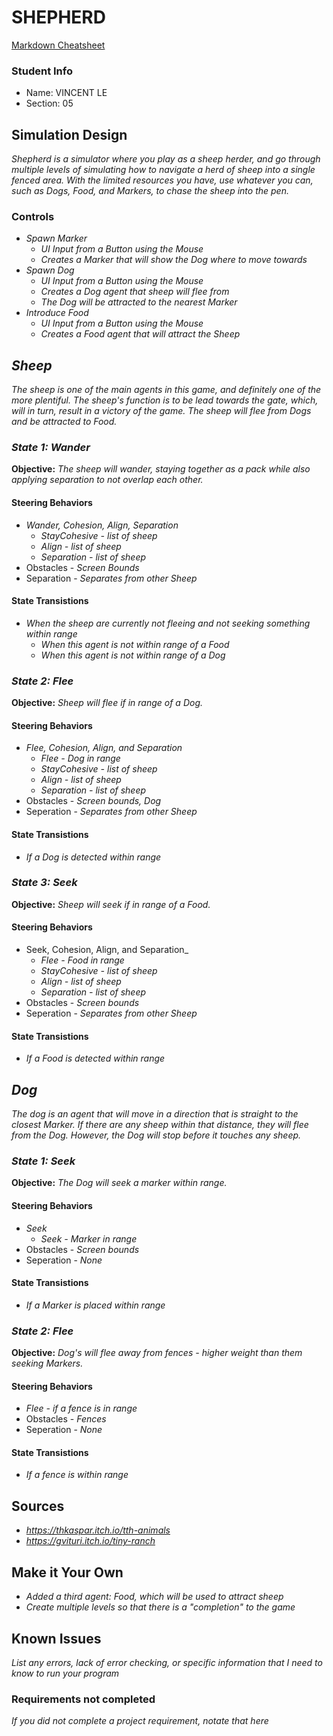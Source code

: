 # SHEPHERD

[Markdown Cheatsheet](https://github.com/adam-p/markdown-here/wiki/Markdown-Here-Cheatsheet)

### Student Info

-   Name: VINCENT LE
-   Section: 05

## Simulation Design

_Shepherd is a simulator where you play as a sheep herder, and go through multiple levels of simulating how to navigate a herd of sheep into a single
fenced area. With the limited resources you have, use whatever you can, such as Dogs, Food, and Markers, to chase the sheep into the pen._

### Controls

-   _Spawn Marker_
    -   _UI Input from a Button using the Mouse_
    -   _Creates a Marker that will show the Dog where to move towards_
-   _Spawn Dog_
    -   _UI Input from a Button using the Mouse_
    -   _Creates a Dog agent that sheep will flee from_
    -   _The Dog will be attracted to the nearest Marker_
-   _Introduce Food_
    -   _UI Input from a Button using the Mouse_
    -   _Creates a Food agent that will attract the Sheep_

## _Sheep_

_The sheep is one of the main agents in this game, and definitely one of the more plentiful. The sheep's function is to be lead towards the gate,
which, will in turn, result in a victory of the game. The sheep will flee from Dogs and be attracted to Food._

### _State 1: Wander_

**Objective:** _The sheep will wander, staying together as a pack while also applying separation to not overlap each other._

#### Steering Behaviors

- _Wander, Cohesion, Align, Separation_
   - _StayCohesive - list of sheep_
   - _Align - list of sheep_
   - _Separation - list of sheep_
- Obstacles - _Screen Bounds_
- Separation - _Separates from other Sheep_
   
#### State Transistions

- _When the sheep are currently not fleeing and not seeking something within range_
   - _When this agent is not within range of a Food_
   - _When this agent is not within range of a Dog_
   
### _State 2: Flee_

**Objective:** _Sheep will flee if in range of a Dog._

#### Steering Behaviors

- _Flee, Cohesion, Align, and Separation_
   - _Flee - Dog in range_
   - _StayCohesive - list of sheep_
   - _Align - list of sheep_
   - _Separation - list of sheep_
- Obstacles - _Screen bounds, Dog_
- Seperation - _Separates from other Sheep_
   
#### State Transistions

- _If a Dog is detected within range_

### _State 3: Seek_

**Objective:** _Sheep will seek if in range of a Food._

#### Steering Behaviors

- Seek, Cohesion, Align, and Separation_
   - _Flee - Food in range_
   - _StayCohesive - list of sheep_
   - _Align - list of sheep_
   - _Separation - list of sheep_
- Obstacles - _Screen bounds_
- Seperation - _Separates from other Sheep_
   
#### State Transistions

- _If a Food is detected within range_

## _Dog_

_The dog is an agent that will move in a direction that is straight to the closest Marker. If there are any sheep within that distance,
they will flee from the Dog. However, the Dog will stop before it touches any sheep._

### _State 1: Seek_

**Objective:** _The Dog will seek a marker within range._

#### Steering Behaviors

- _Seek_
   - _Seek - Marker in range_
- Obstacles - _Screen bounds_
- Seperation - _None_
   
#### State Transistions

- _If a Marker is placed within range_
   
### _State 2: Flee_

**Objective:** _Dog's will flee away from fences - higher weight than them seeking Markers._

#### Steering Behaviors

- _Flee - if a fence is in range_
- Obstacles - _Fences_
- Seperation - _None_
   
#### State Transistions

- _If a fence is within range_

## Sources

-   _https://thkaspar.itch.io/tth-animals_
-   _https://gvituri.itch.io/tiny-ranch_

## Make it Your Own

- _Added a third agent: Food, which will be used to attract sheep_
- _Create multiple levels so that there is a "completion" to the game_

## Known Issues

_List any errors, lack of error checking, or specific information that I need to know to run your program_

### Requirements not completed

_If you did not complete a project requirement, notate that here_

